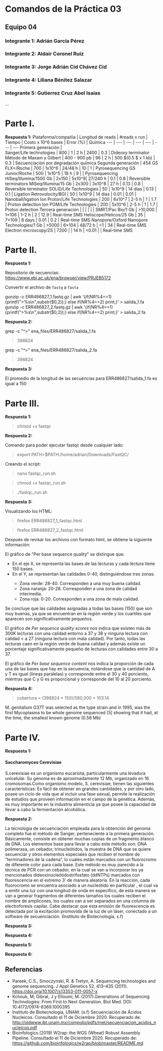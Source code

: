 # Comandos de la Práctica 03
## Equipo 04
### Integrante 1: Adrián García Pérez
### Integrante 2: Aldair Coronel Ruiz
### Integrante 3: Jorge Adrián Cid Chávez Cid
### Integrante 4: Liliana Bénitez Salazar
### Integrante 5: Gutierrez Cruz Abel Isaías
...

# Parte I.

**Respuesta 1:**
Plataforma/compañia | Longitud de reads | #reads x run | Tiempo | Costo x 10^6 bases | Error (%) | Química
--- | --- | --- | --- | --- | --- | ---
Primera generación |     
Sanger/Life technologies | 800 | 1 | 2 h | 2400 | 0.3 | Dideoxy terminator
Método de Maxam y Gilbert | 400 - 900 pb | 96 | 2 h | 500 $(0.5 $ x 1 kb) | 0.3 | Secuenciación por degradación química
Segunda generación |
454 GS FLX+/Roche | 700 | 1x10^6 | 24/48 h | 10 | 1 | Pyrosequencing
GS Junior/Roche | 500 | 1x10^5 | 18 h | 9 |  | Pyrosequencing
HiSeq/Illumina/1500 Gb | 2x150 | 5x10^9| 27/240 h | 0.1 | 0.8 | Reversible terminators
MiSeq/Illumina/15 Gb | 2x300 | 3x10^8 | 27 h | 0.13 | 0.8 | Reversible terminator
SOLiD/Life Technologies | 50 | 1x10^9 | 14 días | 0.13 | 0.1 | Ligation
Retrovolocity/BGI | 50 | 1x10^9 | 14 días | 0.01 | 0.01 | Nanoball/ligation
Ion Proton/Life Technologies | 200 | 6x10^7 | 2-5 h | 1 | 1.7 | Proton detection
Ion PGM/Life Technologies | 200 | 5x10^6 | 2-5 h | 1 | 1.7 | Proton detection
Tercera generación |  |  |  |  |  |
SMRT/Pac Bio/1 Gb | >10,000 | 1×106 | 1–2 h | 2 | 12.9 | Real-time SMS
Heliscope/Helicos/25 Gb | 35 | 7×109 | 8 days | 0.01 | 0.2 | Real-time SMS
Nanopore/Oxford Nanopore Technologies/1 Gb | >5000 | 6×104 | 48/72 h | <1 | 34 | Real-time SMS
Electron microscopy/ZS | 7200 | | 14 h | <0.01 | | Real-time SMS
# Parte II.

**Respuesta 1:**

Repositorio de secuencias: https://www.ebi.ac.uk/ena/browser/view/PRJEB5172

Convertir el archivo de `fastq` a `fasta`

gunzip -c ERR486827_1.fastq.gz | awk '{if(NR%4==1) {printf(">%s\n",substr($0,2));} else if(NR%4==2) print;}' > salida_1.fa
gunzip -c ERR486827_2.fastq.gz | awk '{if(NR%4==1) {printf(">%s\n",substr($0,2));} else if(NR%4==2) print;}' > salida_2.fa

**Respuesta 2:**

grep -c "^>" ena_files/ERR486827/salida_1.fa
>398824

grep -c "^>" ena_files/ERR486827/salida_2.fa
>398824

**Respuesta 3:**

El promedio de la longitud de las secuencias para ERR486827/salida_1.fa es igual a 150

# Parte III.

**Respuesta 1:**

>chmod +x fastqc

**Respuesta 2:**

Comando para poder ejecutar fastqc desde cualquier lado:
> export PATH=$PATH:/home/adrian/Downloads/FastQC/

Creando el script:
>nano fastqc_run.sh

>chmod +x fastqc_run.sh

>./fastqc_run.sh

**Respuesta 3:**

Visualizando los HTML:
>firefox ERR486827_1_fastqc.html

>firefox ERR486827_2_fastqc.html

Después de revisar los archivos con formato html, se obtiene la siguiente información:

El gráfico de "Per base sequence quality" se distingue que:

<ul>
<li> En el eje X, se representa las bases de las lecturas y cada lectura tiene 150 bases. </li>
<li> En el Y, se representan las calidades 0-40, distinguiéndose tres zonas: </li>
<ul>
  <li> Zona verde: 28-40. Corresponden a una muy buena calidad. </li>
  <li> Zona naranja: 20-28. Corresponden a una zona de calidad intermedia. </li>
  <li> Zona roja: 0-20. Corresponden a una zona de mala calidad. </li>
</ul>
</ul>

Se concluye que las calidades asignadas a todas las bases (150) que son muy buenas,
ya que se encuentran en la región verde y los cuartiles que aparecen son
significativamente pequeños.


El gráfico de *Per sequence quality scores* nos indica que existen más de 300K lecturas
con una calidad entorno a 37 y 38 y ninguna lectura con calidad < a 27 (ninguna lectura
con mala calidad). Por tanto, todas las lecturas caen en la región verde de buena
calidad y además existe un porcentaje significativamente pequeño de lecturas con
calidades entre 30 a 37.

El gráfico de *Per base sequence content* nos indica la proporción de cada una de
las bases que hay en la secuencia, notándose que la cantidad de A y T es igual
(líneas paralelas) y corresponde entre el 30 y 40 porciento, mientras que C y G
es proporcional y corresponde del 10 al 20 porciento.

**Respuesta 4:**

> cobertura = (398824 * 150)/580,000 = 103.14

M. genitalium G37T was selected as the type strain and in 1995, was the first
Mycoplasma to be whole genome sequenced [5] showing that it had, at the time,
the smallest known genome (0.58 Mb)

# Parte IV.

**Respuesta 1:**
#### Saccharomyces Cerevisiae
S.cerevisiae es un organismo eucariota, particularmente  una levadura  unicelular. Su genoma es de aproximadamente 12 Mb, organizado en 16 cromosomas.Como organismo modelo, S. cerevisiae, tienen las siguientes características:  Es fácil de obtener en  grandes cantidades,  y por otro lado,  posee un ciclo de vida que al incluir una fase sexual,  permite la realización de estudios que proveen información en el campo de la genética. Además, es muy importante en la industria alimenticia ya que posee la capacidad de llevar a cabo la fermentación alcohólica.

**Respuesta 2:**

La tecnología de secuenciación empleada para la obtención del genoma completo fue el método de Sanger, perteneciente a la primera generación. Básicamente, consiste en obtener 
muchas copias de un fragmento blanco de DNA. Los elementos base para llevar a cabo este método son: DNA polimerasa, un cebador, trinucleótidos, la muestra de DNA que se quiere secuenciar y otros elementos especiales que reciben el nombre de “terminadores de la cadena”, lo cuales están marcados con un fluorocromo de diferente color para cada base. Este método es muy parecido a la técnica de PCR con un cebador, en la cual se van a incorporar los ya mencionados dideoxinucleótidostrifosfato (ddNTPs) marcados con fluorescencia en el extremo 3’ de manera aleatoria. En la reacción, cada fluorocromo se encuentra asociado a un nucleótido en particular , el cual va a emitir una luz con una longitud de onda en específico, de esta manera se van a generar fragmentos de diferentes tamaños los cuales reciben el nombre de amplicones, los cuales van a ser separados en una columna de electroforesis capilar. Cabe destacar que esta emisión de fluorescencia es detectada por la excitación promovida de la luz de un láser, conectado a un software de secuenciación. (Instituto de Biotecnología, s.f)

**Respuesta 3:**

**Respuesta 4:**

**Respuesta 5:**

**Respuesta 6:**

## Referencias
- Pareek, C.S., Smoczynski, R. & Tretyn, A. Sequencing technologies and genome sequencing. J Appl Genetics 52, 413–435 (2011). https://doi.org/10.1007/s13353-011-0057-x
- Kchouk, M; Gibrat, J y  Elloumi, M. (2017).Generations of Sequencing Technologies: From First to Next Generation. Biol Med. DOI: 10.4172/0974-8369.1000395
- Instituto de Biotecnología, UNAM. (s.f) Secuenciación de Ácidos Nucleicos.  Consultado el 11 de Diciembre 2020. Recuperado de: http://oldwww.ibt.unam.mx/computo/pdfs/met/secuenciacion_acidos_nucleicos.pdf
- Bioinfologics.(2019) W2rap: the WGS (Wheat) Robust Assembly Pipeline. Consultado el 11 de Diciembre 2020. Recuperado de: https://github.com/bioinfologics/w2rap/blob/master/README.md

